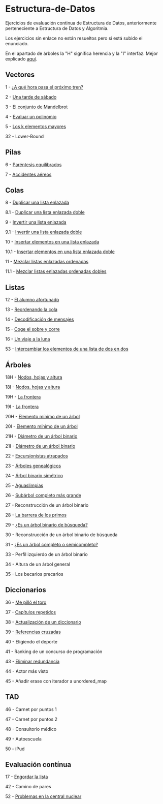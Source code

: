 # Estructura-de-Datos
Ejercicios de evaluación continua de Estructura de Datos, anteriormente perteneciente a Estructura de Datos y Algoritmia.

Los ejercicios sin enlace no están resueltos pero sí está subido el enunciado.

En el apartado de árboles la "H" significa herencia y la "I" interfaz. Mejor explicado [aquí](https://github.com/Dashito14/Estructura-de-Datos/blob/master/5.%20%C3%81rboles/Diferencia%20entre%20heredado%20e%20interfaz.txt).

## Vectores
1 - [¿A qué hora pasa el próximo tren?](https://github.com/Dashito14/Estructura-de-Datos/tree/master/1.%20Vectores/E01%20-%20A%20qu%C3%A9%20hora%20pasa%20el%20pr%C3%B3ximo%20tren/01%20-%20E01)

2 - [Una tarde de sábado](https://github.com/Dashito14/Estructura-de-Datos/tree/master/1.%20Vectores/E02%20-%20Una%20tarde%20de%20sabado/02%20-%20E02)

3 - [El conjunto de Mandelbrot](https://github.com/Dashito14/Estructura-de-Datos/tree/master/1.%20Vectores/E03%20-%20El%20conjunto%20de%20Mandelbrot/03%20-%20E03)

4 - [Evaluar un polinomio](https://github.com/Dashito14/Estructura-de-Datos/tree/master/1.%20Vectores/E04%20-%20Evaluar%20un%20polinomio/04%20-%20E04)

5 - [Los k elementos mayores](https://github.com/Dashito14/Estructura-de-Datos/tree/master/1.%20Vectores/E05%20-%20Los%20k%20elementos%20mayores/05%20-%20E05)

32 - Lower-Bound

## Pilas
6 - [Paréntesis equilibrados](https://github.com/Dashito14/Estructura-de-Datos/tree/master/2.%20Pilas/E06%20-%20Parentesis%20equilibrados/06%20-%20E06)

7 - [Accidentes aéreos](https://github.com/Dashito14/Estructura-de-Datos/tree/master/2.%20Pilas/E07%20-%20Accidentes%20aereos/07%20-%20E07)

## Colas

8 - [Duplicar una lista enlazada](https://github.com/Dashito14/Estructura-de-Datos/tree/master/3.%20Colas/E08%20-%20Duplicar%20cola%20enlazada/08%20-%20E08)

8.1 - [Duplicar una lista enlazada doble](https://github.com/Dashito14/Estructura-de-Datos/tree/master/3.%20Colas/E08.2%20-%20Duplicar%20cola%20doblemente%20enlazada/08-2-E08)

9 - [Invertir una lista enlazada](https://github.com/Dashito14/Estructura-de-Datos/tree/master/3.%20Colas/E09%20-%20Invertir%20una%20cola/09%20-%20E09)

9.1 - [Invertir una lista enlazada doble](https://github.com/Dashito14/Estructura-de-Datos/tree/master/3.%20Colas/E09.2%20-%20Invertir%20una%20cola%20doblemente%20enlazada/09-2-E09)

10 - [Insertar elementos en una lista enlazada](https://github.com/Dashito14/Estructura-de-Datos/tree/master/3.%20Colas/E10%20-%20Insertar%20elementos%20en%20una%20cola/10-E10)

10.1 - [Insertar elementos en una lista enlazada doble](https://github.com/Dashito14/Estructura-de-Datos/tree/master/3.%20Colas/E10.2%20-%20Insertar%20elementos%20en%20una%20cola%20doble)

11 - [Mezclar listas enlazadas ordenadas](https://github.com/Dashito14/Estructura-de-Datos/tree/master/3.%20Colas/E11%20-%20Mezclar%20colas%20enlazadas%20ordenadas/11%20-%20E11)

11.1 - [Mezclar listas enlazadas ordenadas dobles](https://github.com/Dashito14/Estructura-de-Datos/tree/master/3.%20Colas/E11.2%20-%20Mezclar%20colas%20doblemente%20enlazadas%20ordenadas/11%20-%20A11)

## Listas

12 - [El alumno afortunado](https://github.com/Dashito14/Estructura-de-Datos/tree/master/4.%20Listas/E12%20-%20El%20alumno%20afortunado/12%20-%20E12)

13 - [Reordenando la cola](https://github.com/Dashito14/Estructura-de-Datos/tree/master/4.%20Listas/E13%20-%20Reordenando%20la%20cola/13%20-%20E13)

14 - [Decodificación de mensajes](https://github.com/Dashito14/Estructura-de-Datos/tree/master/4.%20Listas/E14%20-%20Decodificaci%C3%B3n%20de%20mensajes/E14%20-%2014)

15 - [Coge el sobre y corre](https://github.com/Dashito14/Estructura-de-Datos/tree/master/4.%20Listas/E15%20-%20Coge%20el%20sobre%20y%20corre/E15%20-%2015)

16 - [Un viaje a la luna](https://github.com/Dashito14/Estructura-de-Datos/tree/master/4.%20Listas/E16%20-%20Un%20viaje%20a%20la%20luna/E16%20-%2016)

53 - [Intercambiar los elementos de una lista de dos en dos](https://github.com/Dashito14/Estructura-de-Datos/tree/master/4.%20Listas/E53%20-%20Intercambiar%20los%20elementos%20de%20una%20lista%20de%20dos%20en%20dos)

## Árboles

18H - [Nodos, hojas y altura](https://github.com/Dashito14/Estructura-de-Datos/tree/master/5.%20%C3%81rboles/Heredado/I18%20-%20Nodos%2C%20hojas%20y%20altura/18I%20-%2018)

18I - [Nodos, hojas y altura](https://github.com/Dashito14/Estructura-de-Datos/tree/master/5.%20%C3%81rboles/Interfaz/E18%20-%20Nodos%2C%20hojas%20y%20altura/E18)

19H - [La frontera](https://github.com/Dashito14/Estructura-de-Datos/tree/master/5.%20%C3%81rboles/Heredado/I19%20-%20La%20frontera/19I%20-%2019)

19I - [La frontera](https://github.com/Dashito14/Estructura-de-Datos/tree/master/5.%20%C3%81rboles/Interfaz/E19%20-%20La%20frontera/19%20-%20E19)

20H - [Elemento mínimo de un árbol](https://github.com/Dashito14/Estructura-de-Datos/tree/master/5.%20%C3%81rboles/Heredado/I20%20-%20Elemento%20m%C3%ADnimo%20de%20un%20%C3%A1rbol/I20)

20I - [Elemento mínimo de un árbol](https://github.com/Dashito14/Estructura-de-Datos/tree/master/5.%20%C3%81rboles/Interfaz/E20%20-%20Elemento%20m%C3%ADnimo%20de%20un%20%C3%A1rbol/E20%20-%20Minimo)

21H - [Diámetro de un árbol binario](https://github.com/Dashito14/Estructura-de-Datos/tree/master/5.%20%C3%81rboles/Heredado/I21%20-%20Di%C3%A1metro%20de%20un%20%C3%A1rbol%20binario/I21)

21I - [Diámetro de un árbol binario](https://github.com/Dashito14/Estructura-de-Datos/tree/master/5.%20%C3%81rboles/Interfaz/E21%20-%20Di%C3%A1metro%20de%20un%20%C3%A1rbol%20binario/21E)

22 - [Excursionistas atrapados](https://github.com/Dashito14/Estructura-de-Datos/tree/master/5.%20%C3%81rboles/Otros/E22%20-%20Excursionistas%20atrapados/22%20-%20E22)

23 - [Árboles genealógicos](https://github.com/Dashito14/Estructura-de-Datos/tree/master/5.%20%C3%81rboles/Otros/E23%20-%20%C3%81rboles%20geneal%C3%B3gicos/E23%20-%2023)

24 - [Árbol binario simétrico](https://github.com/Dashito14/Estructura-de-Datos/tree/master/5.%20%C3%81rboles/Otros/E24%20-%20%C3%81rbol%20binario%20sim%C3%A9trico/E24)

25 - [Aguaslimpias](https://github.com/Dashito14/Estructura-de-Datos/tree/master/5.%20%C3%81rboles/Otros/E25%20-%20Aguaslimpias/E25%20-%2025)

26 - [Subárbol completo más grande](https://github.com/Dashito14/Estructura-de-Datos/tree/master/5.%20%C3%81rboles/Otros/E26%20-%20Sub%C3%A1rbol%20completo%20m%C3%A1s%20grande/E26)

27 - Reconstrucción de un árbol binario

28 - [La barrera de los primos](https://github.com/Dashito14/Estructura-de-Datos/tree/master/5.%20%C3%81rboles/Otros/E28%20-%20La%20barrera%20de%20los%20primos/E28%20-%2028)

29 - [¿Es un árbol binario de búsqueda?](https://github.com/Dashito14/Estructura-de-Datos/tree/master/5.%20%C3%81rboles/Otros/E29%20-%20Es%20un%20%C3%A1rbol%20binario%20de%20b%C3%BAsqueda/E29sinFallos)

30 - Reconstrucción de un árbol binario de búsqueda

31 - [¿Es un árbol completo o semicompleto?](https://github.com/Dashito14/Estructura-de-Datos/tree/master/5.%20%C3%81rboles/Otros/E31%20-%20Es%20un%20%C3%A1rbol%20binario%20completo%20o%20semicompleto/E31%20sin%20errores)

33 - Perfil izquierdo de un árbol binario

34 - Altura de un árbol general

35 - Los becarios precarios

## Diccionarios

36 - [Me pilló el toro](https://github.com/Dashito14/Estructura-de-Datos/tree/master/6.%20Diccionarios/E36%20-%20Me%20pillo%20el%20toro/E36%20-%20Me%20pillo%20el%20toro)

37 - [Capítulos repetidos](https://github.com/Dashito14/Estructura-de-Datos/tree/master/6.%20Diccionarios/E37%20-%20Capitulos%20repetidos/E37%20-%20Capitulos%20repetidos)

38 - [Actualización de un diccionario](https://github.com/Dashito14/Estructura-de-Datos/tree/master/6.%20Diccionarios/E38%20-%20Actualizacion%20de%20un%20diccionario/E38)

39 - [Referencias cruzadas](https://github.com/Dashito14/Estructura-de-Datos/tree/master/6.%20Diccionarios/E39%20-%20Referencias%20cruzadas/E39)

40 - Eligiendo el deporte

41 - Ranking de un concurso de programación

43 - [Eliminar redundancia](https://github.com/Dashito14/Estructura-de-Datos/tree/master/6.%20Diccionarios/E43%20-%20Eliminar%20redundancia/E43)

44 - Actor más visto

45 - Añadir erase con iterador a unordered_map

## TAD

46 - Carnet por puntos 1

47 - Carnet por puntos 2

48 - Consultorio médico

49 - Autoescuela

50 - iPud

## Evaluación contínua

17 - [Engordar la lista](https://github.com/Dashito14/Estructura-de-Datos/tree/master/Evaluaci%C3%B3n%20Continua/E17%20-%20Engordar%20la%20lista%20(E.C.)/17-A17)

42 - Camino de pares

52 - [Problemas en la central nuclear](https://github.com/Dashito14/Estructura-de-Datos/tree/master/Evaluaci%C3%B3n%20Continua/E52%20-%20Problemas%20en%20la%20central%20nuclear)
